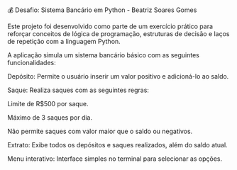 💰 Desafio: Sistema Bancário em Python - Beatriz Soares Gomes

Este projeto foi desenvolvido como parte de um exercício prático para reforçar conceitos de lógica de programação, estruturas de decisão e laços de repetição com a linguagem Python.

A aplicação simula um sistema bancário básico com as seguintes funcionalidades:

Depósito: Permite o usuário inserir um valor positivo e adicioná-lo ao saldo.

Saque: Realiza saques com as seguintes regras:

Limite de R$500 por saque.

Máximo de 3 saques por dia.

Não permite saques com valor maior que o saldo ou negativos.

Extrato: Exibe todos os depósitos e saques realizados, além do saldo atual.

Menu interativo: Interface simples no terminal para selecionar as opções.
 
